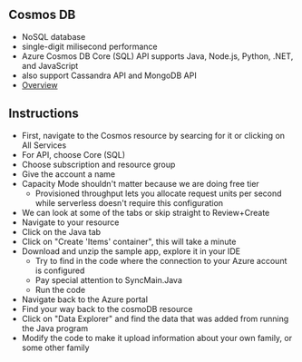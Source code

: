 ## Cosmos DB
- NoSQL database
- single-digit milisecond performance
- Azure Cosmos DB Core (SQL) API supports Java, Node.js, Python, .NET, and JavaScript
- also support Cassandra API and MongoDB API
- [Overview](https://docs.microsoft.com/en-us/azure/cosmos-db/introduction)

## Instructions
- First, navigate to the Cosmos resource by searcing for it or clicking on All Services
- For API, choose Core (SQL)
- Choose subscription and resource group
- Give the account a name
- Capacity Mode shouldn't matter because we are doing free tier
    - Provisioned throughput lets you allocate request units per second while serverless doesn't require this configuration
- We can look at some of the tabs or skip straight to Review+Create
- Navigate to your resource
- Click on the Java tab
- Click on "Create 'Items' container", this will take a minute
- Download and unzip the sample app, explore it in your IDE
    - Try to find in the code where the connection to your Azure account is configured
    - Pay special attention to SyncMain.Java
    - Run the code
- Navigate back to the Azure portal
- Find your way back to the cosmoDB resource
- Click on "Data Explorer" and find the data that was added from running the Java program
- Modify the code to make it upload information about your own family, or some other family